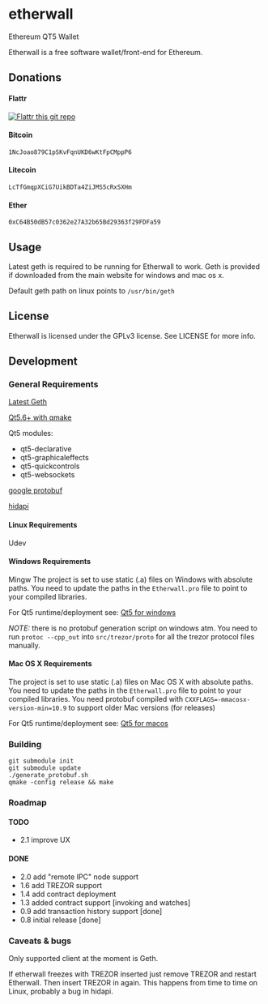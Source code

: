 # etherwall

Ethereum QT5 Wallet

Etherwall is a free software wallet/front-end for Ethereum.

## Donations

#### Flattr
[![Flattr this git repo](http://api.flattr.com/button/flattr-badge-large.png)](https://flattr.com/submit/auto?user_id=Almindor&url=https://github.com/almindor/etherwall&title=Etherwall&language=&tags=github&category=software)

#### Bitcoin
`1NcJoao879C1pSKvFqnUKD6wKtFpCMppP6`

#### Litecoin
`LcTfGmqpXCiG7UikBDTa4ZiJMS5cRxSXHm`

#### Ether
`0xC64B50dB57c0362e27A32b65Bd29363f29FDFa59`


## Usage

Latest geth is required to be running for Etherwall to work. Geth is provided if downloaded from the main website for windows and mac os x.

Default geth path on linux points to `/usr/bin/geth`

## License

Etherwall is licensed under the GPLv3 license. See LICENSE for more info.

## Development

### General Requirements

[Latest Geth](https://github.com/ethereum/go-ethereum/releases)

[Qt5.6+ with qmake](https://www.qt.io/developers/)

Qt5 modules:
* qt5-declarative
* qt5-graphicaleffects
* qt5-quickcontrols
* qt5-websockets

[google protobuf](https://github.com/google/protobuf)

[hidapi](https://github.com/signal11/hidapi)

#### Linux Requirements

Udev

#### Windows Requirements

Mingw
The project is set to use static (.a) files on Windows with absolute paths.
You need to update the paths in the `Etherwall.pro` file to point to your compiled libraries.

For Qt5 runtime/deployment see: [Qt5 for windows](http://doc.qt.io/qt-5/windows-deployment.html)

*NOTE:* there is no protobuf generation script on windows atm. You need to run `protoc --cpp_out` into `src/trezor/proto` for all the trezor protocol files manually.

#### Mac OS X Requirements

The project is set to use static (.a) files on Mac OS X with absolute paths.
You need to update the paths in the `Etherwall.pro` file to point to your compiled libraries.
You need protobuf compiled with `CXXFLAGS=-mmacosx-version-min=10.9` to support older Mac versions (for releases)

For Qt5 runtime/deployment see: [Qt5 for macos](http://doc.qt.io/qt-5/osx.html#deploying-applications-on-macos)

### Building

```
git submodule init
git submodule update
./generate_protobuf.sh
qmake -config release && make
```

### Roadmap

#### TODO

- 2.1 improve UX

#### DONE

- 2.0 add "remote IPC" node support
- 1.6 add TREZOR support
- 1.4 add contract deployment
- 1.3 added contract support [invoking and watches]
- 0.9 add transaction history support [done]
- 0.8 initial release [done]

### Caveats & bugs

Only supported client at the moment is Geth.

If etherwall freezes with TREZOR inserted just remove TREZOR and restart Etherwall. Then insert TREZOR in again. This happens from time to time on Linux, probably a bug in hidapi.
